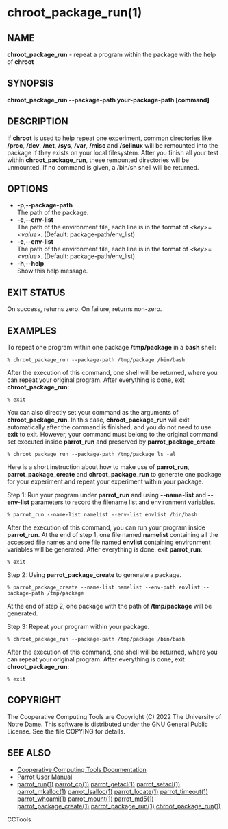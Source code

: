 






















# chroot_package_run(1)

## NAME
**chroot_package_run** - repeat a program within the package with the help of **chroot**

## SYNOPSIS
**chroot_package_run --package-path your-package-path [command]**

## DESCRIPTION
If **chroot** is used to help repeat one experiment, common directories like **/proc**, **/dev**, **/net**, **/sys**, **/var**, **/misc** and **/selinux** will be remounted into the package if they exists on your local filesystem. After you finish all your test within **chroot_package_run**, these remounted directories will be unmounted. If no command is given, a /bin/sh shell will be returned.

## OPTIONS

- **-p**,**--package-path**<br />The path of the package.
- **-e**,**--env-list**<br />The path of the environment file, each line is in the format of _&lt;key&gt;_=_&lt;value&gt;_. (Default: package-path/env_list)
- **-e**,**--env-list**<br />The path of the environment file, each line is in the format of _&lt;key&gt;_=_&lt;value&gt;_. (Default: package-path/env_list)
- **-h**,**--help**<br />Show this help message.


## EXIT STATUS
On success, returns zero. On failure, returns non-zero.

## EXAMPLES
To repeat one program within one package **/tmp/package** in a **bash** shell:
```
% chroot_package_run --package-path /tmp/package /bin/bash
```
After the execution of this command, one shell will be returned, where you can repeat your original program. After everything is done, exit **chroot_package_run**:
```
% exit
```
You can also directly set your command as the arguments of **chroot_package_run**. In this case, **chroot_package_run** will exit automatically after the command is finished, and you do not need to use **exit** to exit. However, your command must belong to the original command set executed inside **parrot_run** and preserved by **parrot_package_create**.
```
% chroot_package_run --package-path /tmp/package ls -al
```

Here is a short instruction about how to make use of **parrot_run**, **parrot_package_create** and **chroot_package_run**
to generate one package for your experiment and repeat your experiment within your package.

Step 1: Run your program under **parrot_run** and using **--name-list** and **--env-list** parameters to
record the filename list and environment variables.
```
% parrot_run --name-list namelist --env-list envlist /bin/bash
```
After the execution of this command, you can run your program inside **parrot_run**. At the end of step 1, one file named **namelist** containing all the accessed file names and one file named **envlist** containing environment variables will be generated.
After everything is done, exit **parrot_run**:
```
% exit
```

Step 2: Using **parrot_package_create** to generate a package.
```
% parrot_package_create --name-list namelist --env-path envlist --package-path /tmp/package
```
At the end of step 2, one package with the path of **/tmp/package** will be generated.

Step 3: Repeat your program within your package.
```
% chroot_package_run --package-path /tmp/package /bin/bash
```
After the execution of this command, one shell will be returned, where you can repeat your original program. After everything is done, exit **chroot_package_run**:
```
% exit
```

## COPYRIGHT

The Cooperative Computing Tools are Copyright (C) 2022 The University of Notre Dame.  This software is distributed under the GNU General Public License.  See the file COPYING for details.

## SEE ALSO


- [Cooperative Computing Tools Documentation]("../index.html")
- [Parrot User Manual]("../parrot.html")
- [parrot_run(1)](parrot_run.md) [parrot_cp(1)](parrot_cp.md) [parrot_getacl(1)](parrot_getacl.md)  [parrot_setacl(1)](parrot_setacl.md)  [parrot_mkalloc(1)](parrot_mkalloc.md)  [parrot_lsalloc(1)](parrot_lsalloc.md)  [parrot_locate(1)](parrot_locate.md)  [parrot_timeout(1)](parrot_timeout.md)  [parrot_whoami(1)](parrot_whoami.md)  [parrot_mount(1)](parrot_mount.md)  [parrot_md5(1)](parrot_md5.md)  [parrot_package_create(1)](parrot_package_create.md)  [parrot_package_run(1)](parrot_package_run.md)  [chroot_package_run(1)](chroot_package_run.md)


CCTools
